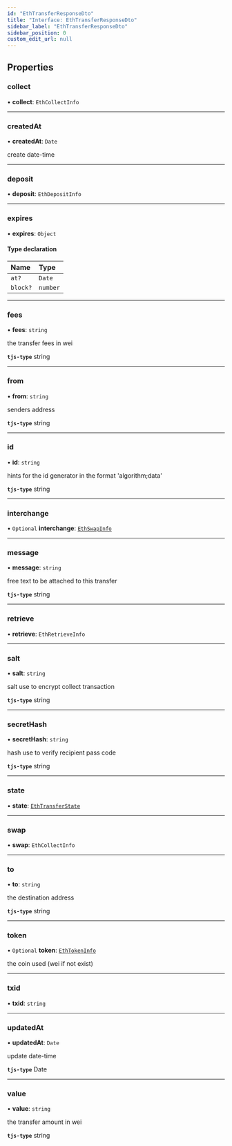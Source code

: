 ```yaml
---
id: "EthTransferResponseDto"
title: "Interface: EthTransferResponseDto"
sidebar_label: "EthTransferResponseDto"
sidebar_position: 0
custom_edit_url: null
---
```


## Properties

### collect

• **collect**: `EthCollectInfo`

___

### createdAt

• **createdAt**: `Date`

create date-time

___

### deposit

• **deposit**: `EthDepositInfo`

___

### expires

• **expires**: `Object`

#### Type declaration

| Name | Type |
| :------ | :------ |
| `at?` | `Date` |
| `block?` | `number` |

___

### fees

• **fees**: `string`

the transfer fees in wei

**`tjs-type`** string

___

### from

• **from**: `string`

senders address

**`tjs-type`** string

___

### id

• **id**: `string`

hints for the id generator in the format 'algorithm;data'

**`tjs-type`** string

___

### interchange

• `Optional` **interchange**: [`EthSwapInfo`](EthSwapInfo.md)

___

### message

• **message**: `string`

free text to be attached to this transfer

**`tjs-type`** string

___

### retrieve

• **retrieve**: `EthRetrieveInfo`

___

### salt

• **salt**: `string`

salt use to encrypt collect transaction

**`tjs-type`** string

___

### secretHash

• **secretHash**: `string`

hash use to verify recipient pass code

**`tjs-type`** string

___

### state

• **state**: [`EthTransferState`](../modules.md#ethtransferstate)

___

### swap

• **swap**: `EthCollectInfo`

___

### to

• **to**: `string`

the destination address

**`tjs-type`** string

___

### token

• `Optional` **token**: [`EthTokenInfo`](EthTokenInfo.md)

the coin used (wei if not exist)

___

### txid

• **txid**: `string`

___

### updatedAt

• **updatedAt**: `Date`

update date-time

**`tjs-type`** Date

___

### value

• **value**: `string`

the transfer amount in wei

**`tjs-type`** string
